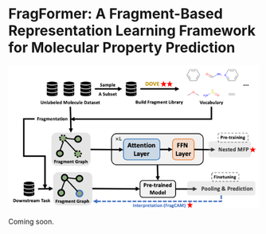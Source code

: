# FragFormer: A Fragment-Based Representation Learning Framework for Molecular Property Prediction

![fail to find image](figures/pipeline.png)

Coming soon.